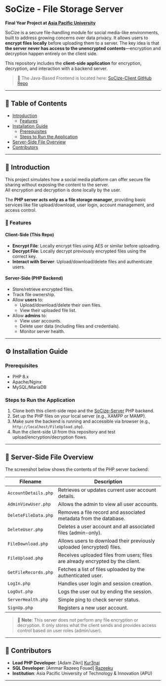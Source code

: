 # SoCize - File Storage Server

**Final Year Project at [Asia Pacific University](https://apspace.apu.edu.my/)**

SoCize is a secure file-handling module for social media-like environments, built to address growing concerns over data privacy. It allows users to **encrypt files locally** before uploading them to a server. The key idea is that **the server never has access to the unencrypted contents**—encryption and decryption happen entirely on the client side.

This repository includes the **client-side application** for encryption, decryption, and interaction with a backend server.  
> 🔗 The Java-Based Frontend is located here: [SoCize-Client GitHub Repo](https://github.com/YT-07/SoCize-Client.git)

---

## 📑 Table of Contents

- [Introduction](#introduction)
    - [Features](#features)
- [Installation Guide](#installation-guide)
    - [Prerequisites](#prerequisites)
    - [Steps to Run the Application](#steps-to-run-the-application)
- [Server-Side File Overview](#server-side-file-overview)
- [Contributors](#contributors)

---

## 🧩 Introduction

This project simulates how a social media platform can offer secure file sharing without exposing the content to the server.  
All encryption and decryption is done locally by the user.

The **PHP server acts only as a file storage manager**, providing basic services like file upload/download, user login, account management, and access control.

### 🚀 Features

#### Client-Side (This Repo)

- **Encrypt File**: Locally encrypt files using AES or similar before uploading.
- **Decrypt File**: Locally decrypt previously encrypted files using the correct key.
- **Interact with Server**: Upload/download/delete files and authenticate users.

#### Server-Side (PHP Backend)

- Store/retrieve encrypted files.
- Track file ownership.
- Allow **users** to:
  - Upload/download/delete their own files.
  - View their uploaded file list.
- Allow **admins** to:
  - View user accounts.
  - Delete user data (including files and credentials).
  - Monitor server health.

---

## ⚙️ Installation Guide

### Prerequisites

- PHP 8.x
- Apache/Nginx
- MySQL/MariaDB

### Steps to Run the Application

1. Clone both this client-side repo and the [SoCize-Server](https://github.com/Kur3nai/SoCize-Server) PHP backend.
2. Set up the PHP files on your local server (e.g., XAMPP or MAMP).
3. Make sure the backend is running and accessible via browser (e.g., `http://localhost/FileUpload.php`).
4. Run the client-side UI from this repository and test upload/encryption/decryption flows.

---

## 📁 Server-Side File Overview

The screenshot below shows the contents of the PHP server backend:

| Filename              | Description |
|-----------------------|-------------|
| `AccountDetails.php`  | Retrieves or updates current user account details. |
| `AdminViewUser.php`   | Allows the admin to view all user accounts. |
| `DeleteFileData.php`  | Removes a file record and associated metadata from the database. |
| `DeleteUser.php`      | Deletes a user account and all associated files (admin-only). |
| `FileDownload.php`    | Allows users to download their previously uploaded (encrypted) files. |
| `FileUpload.php`      | Receives uploaded files from users; files are already encrypted by the client. |
| `GetFileRecords.php`  | Fetches a list of files uploaded by the authenticated user. |
| `LogIn.php`           | Handles user login and session creation. |
| `LogOut.php`          | Logs the user out by ending the session. |
| `ServerHealth.php`    | Simple ping to check server status. |
| `SignUp.php`          | Registers a new user account. |

> 🔐 **Note**: This server does not perform any file encryption or decryption. It only stores what the client sends and provides access control based on user roles (admin/user).

---

## 👥 Contributors

- **Lead PHP Developer**: [Adam Zikri] [Kur3nai](https://github.com/Kur3nai)
- **SQL Developer**: [Ammar Razeeq Fouad] [Razeeku](https://github.com/Razeeku)
- **Institution**: Asia Pacific University of Technology & Innovation (APU)

---

